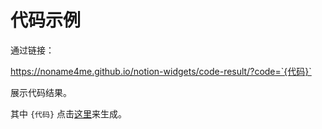 # 代码示例

通过链接：

https://noname4me.github.io/notion-widgets/code-result/?code=`{代码}` 

展示代码结果。

其中 `{代码}` 点击[这里](https://noname4me.github.io/notion-widgets/code-result/?mode=1)来生成。